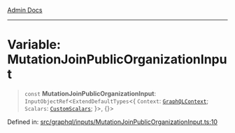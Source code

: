 [Admin Docs](/)

***

# Variable: MutationJoinPublicOrganizationInput

> `const` **MutationJoinPublicOrganizationInput**: `InputObjectRef`\<`ExtendDefaultTypes`\<\{ `Context`: [`GraphQLContext`](../../../context/type-aliases/GraphQLContext.md); `Scalars`: [`CustomScalars`](../../../scalars/type-aliases/CustomScalars.md); \}\>, \{\}\>

Defined in: [src/graphql/inputs/MutationJoinPublicOrganizationInput.ts:10](https://github.com/hustlernik/talawa-api/blob/6321c91e956d2ee44b2bb9c22c1b40aa4687c9c2/src/graphql/inputs/MutationJoinPublicOrganizationInput.ts#L10)
